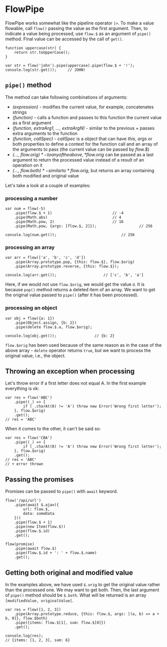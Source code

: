 # FlowPipe

FlowPipe works somewhat like the pipeline operator `|>`.
To make a value flowable, call `flow()` passing the value as the first argument. Then, to indicate a value being processed, use `flow.$` as an argument of `pipe()` method. Final value can be accessed by the call of `get()`.

```
function uppercase(str) {
	return str.toUpperCase();
}

var str = flow('john').pipe(uppercase).pipe(flow.$ + '!');
console.log(str.get());		// JOHN!
```

## `pipe()` method

The method can take following combinations of arguments:

* *(expression)* - modifies the current value, for example, concatenates strings
* *(function)* - calls a function and passes to this function the current value as a first argument
* *(function, extraArg1, ..., extraArgN)* - similar to the previous + passes extra arguments to the function
* *(function, callSpec)* - *callSpec* is a object that can have *this*, *args* or both properties to define a context for the function call and an array of the arguments to pass (the current value can be passed by *flow.$*)
* *(..., flow.$orig)* - to any of the above, *flow.$orig* can be passed as a last argument to return the processed value instead of a result of an operation on it
* *(..., flow.$both)* - similar to *flow.$orig*, but returns an array containing both modified and original value

Let's take a look at a couple of examples:

### processing a number

```
var num = flow(-5)
	.pipe(flow.$ + 1)							// -4
	.pipe(Math.abs)								// 4
	.pipe(Math.pow, 2)							// 16
	.pipe(Math.pow, {args: [flow.$, 2]});					// 256

console.log(num.get());								// 256
```

### processing an array

```
var arr = flow(['a', 'b', 'c', 'd'])
	.pipe(Array.prototype.pop, {this: flow.$}, flow.$orig)
	.pipe(Array.prototype.reverse, {this: flow.$});

console.log(arr.get());						// ['c', 'b', 'a']
```

Here, if we would not use `flow.$orig`, we would get the value `d`. It is because `pop()` method returns a deleted item of an array. We want to get the original value passed to `pipe()` (after it has been processed).

### processing an object

```
var obj = flow({a: 1})
	.pipe(Object.assign, {b: 2})
	.pipe(delete flow.$.a, flow.$orig);

console.log(obj.get());					// {b: 2}
```

`flow.$orig` has been used because of the same reason as in the case of the above array - `delete` operator returns `true`, but we want to process the original value, i.e., the object.

## Throwing an exception when processing

Let's throw error if a first letter does not equal A.
In the first example everything is ok:

```
var res = flow('ABC')
	.pipe((_) => {
		if (_.charAt(0) != 'A') throw new Error('Wrong first letter');
	}, flow.$orig)
	.get();
// res = 'ABC'
```

When it comes to the other, it can't be said so:

```
var res = flow('CBA')
	.pipe((_) => {
		if (_.charAt(0) != 'A') throw new Error('Wrong first letter');
	}, flow.$orig)
	.get();
// res = 'ABC'
// + error thrown
```

## Passing the promises

Promises can be passed to `pipe()` with `await` keyword.

```
flow('/api/url')
	.pipe(await $.ajax({
		url: flow.$,
		data: someData
	}))
	.pipe(flow.$ + 1)
	.pipe(new Item(flow.$))
	.pipe(flow.$.id)
	.get();
```

```
flow(promise)
	.pipe(await flow.$)
	.pipe(flow.$.id + ': ' + flow.$.name)
	.get();
```

## Getting both original and modified value

In the examples above, we have used `$.orig` to get the original value rather than the processed one. We may want to get both. Then, the last argument of `pipe()` method should be `$.both`. What will be returned is an array `[modifiedValue, originalValue]`.

```
var res = flow([1, 2, 3])
	.pipe(Array.prototype.reduce, {this: flow.$, args: [(a, b) => a + b, 0]}, flow.$both)
	.pipe({items: flow.$[1], sum: flow.$[0]})
	.get();

console.log(res);
// {items: [1, 2, 3], sum: 6}
```
